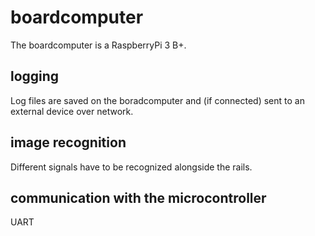 # boardcomputer
The boardcomputer is a RaspberryPi 3 B+.

## logging
Log files are saved on the boradcomputer and (if connected) sent to an external device over network.

## image recognition
Different signals have to be recognized alongside the rails.

## communication with the microcontroller
UART